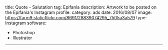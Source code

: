 title: Quote - Salutation
tag: Epifania
description: Artwork to be posted on the Epifania's Instagram profile.
category: ads
date: 2016/08/07
image: https://farm9.staticflickr.com/8691/28839074295_7505a3a579
type: Instagram
software:
- Photoshop
- Illustrator
---